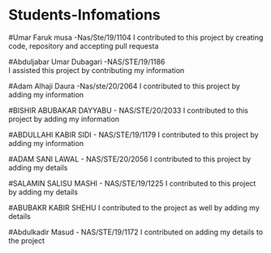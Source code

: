 # Students-Infomations

#Umar Faruk musa -Nas/Ste/19/1104
I contributed to this project by creating code, repository and accepting pull requesta

#Abduljabar Umar Dubagari -NAS/STE/19/1186
I assisted this project by contributing my information

#Adam Alhaji Daura -Nas/ste/20/2064
I contributed to this project by adding my information

#BISHIR ABUBAKAR DAYYABU - NAS/STE/20/2033
I contributed to this project by adding my information


#ABDULLAHI KABIR SIDI - NAS/STE/19/1179
I contributed to this project by adding my information

#ADAM SANI LAWAL - NAS/STE/20/2056
I contributed to this project by adding my details

#SALAMIN SALISU MASHI - NAS/STE/19/1225
I contributed to this project by adding my details

#ABUBAKR KABIR SHEHU
I contributed to the project as well by adding my details

#Abdulkadir Masud - NAS/STE/19/1172
I contributed on adding my details to the project
